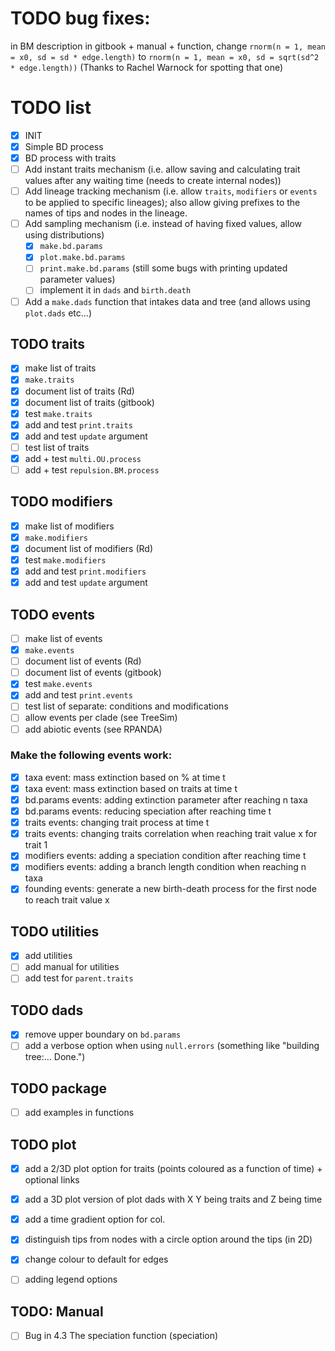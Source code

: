 # TODO bug fixes:

in BM description in gitbook + manual + function, change 
`rnorm(n = 1, mean = x0, sd = sd * edge.length)`
to
`rnorm(n = 1, mean = x0, sd = sqrt(sd^2 * edge.length))`
(Thanks to Rachel Warnock for spotting that one)

# TODO list

 - [x] INIT
 - [x] Simple BD process
 - [x] BD process with traits
 - [ ] Add instant traits mechanism (i.e. allow saving and calculating trait values after any waiting time (needs to create internal nodes))
 - [ ] Add lineage tracking mechanism (i.e. allow `traits`, `modifiers` or `events` to be applied to specific lineages); also allow giving prefixes to the names of tips and nodes in the lineage.
 - [ ] Add sampling mechanism (i.e. instead of having fixed values, allow using distributions)
    - [x] `make.bd.params`
    - [x] `plot.make.bd.params`
    - [ ] `print.make.bd.params` (still some bugs with printing updated parameter values)
    - [ ] implement it in `dads` and `birth.death`
 - [ ] Add a `make.dads` function that intakes data and tree (and allows using `plot.dads` etc...)

## TODO traits

 - [x] make list of traits
 - [x] `make.traits`
 - [x] document list of traits (Rd)
 - [x] document list of traits (gitbook)
 - [x] test `make.traits`
 - [x] add and test `print.traits`
 - [x] add and test `update` argument
 - [ ] test list of traits
 - [x] add + test `multi.OU.process`
 - [ ] add + test `repulsion.BM.process`

## TODO modifiers

 - [x] make list of modifiers
 - [x] `make.modifiers`
 - [x] document list of modifiers (Rd)
 - [x] test `make.modifiers`
 - [x] add and test `print.modifiers`
 - [x] add and test `update` argument

## TODO events

 - [ ] make list of events
 - [x] `make.events`
 - [ ] document list of events (Rd)
 - [ ] document list of events (gitbook)
 - [x] test `make.events`
 - [x] add and test `print.events`
 - [ ] test list of separate: conditions and modifications
 - [ ] allow events per clade (see TreeSim)
 - [ ] add abiotic events (see RPANDA)

### Make the following events work:

 - [x] taxa event: mass extinction based on % at time t
 - [x] taxa event: mass extinction based on traits at time t
 - [x] bd.params events: adding extinction parameter after reaching n taxa
 - [x] bd.params events: reducing speciation after reaching time t
 - [x] traits events: changing trait process at time t
 - [x] traits events: changing traits correlation when reaching trait value x for trait 1
 - [x] modifiers events: adding a speciation condition after reaching time t
 - [x] modifiers events: adding a branch length condition when reaching n taxa
 - [x] founding events: generate a new birth-death process for the first node to reach trait value x

## TODO utilities
 
 - [x] add utilities
 - [ ] add manual for utilities
 - [ ] add test for `parent.traits`

## TODO dads

 - [x] remove upper boundary on `bd.params`
 - [ ] add a verbose option when using `null.errors` (something like "building tree:... Done.") 

## TODO package

 - [ ] add examples in functions

## TODO plot

 - [x] add a 2/3D plot option for traits (points coloured as a function of time) + optional links
 - [x] add a 3D plot version of plot dads with X Y being traits and Z being time
 - [x] add a time gradient option for col.
 - [x] distinguish tips from nodes with a circle option around the tips (in 2D)
 - [x] change colour to default for edges
 - [ ] adding legend options


## TODO: Manual

 - [ ] Bug in 4.3 The speciation function (speciation)
